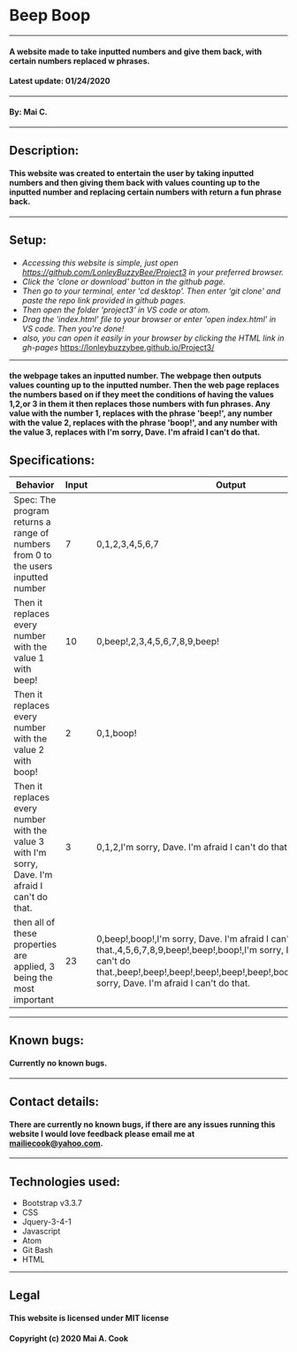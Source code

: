 # Beep Boop
---
#### A website made to take inputted numbers and give them back, with certain numbers replaced w phrases.
#### Latest update: 01/24/2020
---
#### By: Mai C.
---
## Description:
#### This website was created to entertain the user by taking inputted numbers and then giving them back with values counting up to the inputted number and replacing certain numbers with return a fun phrase back.
---
## Setup:
####
* _Accessing this website is simple, just open https://github.com/LonleyBuzzyBee/Project3 in your preferred browser._
* _Click the 'clone or download' button in the github page._
* _Then go to your terminal, enter 'cd desktop'. Then enter 'git clone' and paste the repo link provided in github pages._
* _Then open the folder 'project3' in VS code or atom._
* _Drag the 'index.html' file to your browser or enter 'open index.html' in VS code. Then you're done!_
* _also, you can open it easily in your browser by clicking the HTML link in gh-pages_ https://lonleybuzzybee.github.io/Project3/
---
#### the webpage takes an inputted number. The webpage then outputs values counting up to the inputted number. Then the web page replaces the numbers based on if they meet the conditions of having the values 1,2,or 3 in them it then replaces those numbers with fun phrases. Any value with the number 1, replaces with the phrase 'beep!', any number with the value 2, replaces with the phrase 'boop!', and any number with the value 3, replaces with I'm sorry, Dave. I'm afraid I can't do that.

## Specifications:
| Behavior | Input | Output |
|---|---|---|
| Spec: The program returns a range of numbers from 0 to the users inputted number | 7 | 0,1,2,3,4,5,6,7 |
| Then it replaces every number with the value 1 with beep! | 10 | 0,beep!,2,3,4,5,6,7,8,9,beep!  |
| Then it replaces every number with the value 2 with boop!| 2 | 0,1,boop!|
|Then it replaces every number with the value 3 with I'm sorry, Dave. I'm afraid I can't do that.| 3 | 0,1,2,I'm sorry, Dave. I'm afraid I can't do that.|
| then all of these properties are applied, 3 being the most important | 23  | 0,beep!,boop!,I'm sorry, Dave. I'm afraid I can't do that.,4,5,6,7,8,9,beep!,beep!,boop!,I'm sorry, Dave. I'm afraid I can't do that.,beep!,beep!,beep!,beep!,beep!,beep!,boop!,boop!,boop!,I'm sorry, Dave. I'm afraid I can't do that.|
---
## Known bugs:
#### Currently no known bugs.
---
## Contact details:
#### There are currently no known bugs, if there are any  issues running this website I would love feedback please email me at mailiecook@yahoo.com.
---
## Technologies used:
* Bootstrap v3.3.7
* CSS
* Jquery-3-4-1
* Javascript
* Atom
* Git Bash
* HTML
---
## Legal
#### This website is licensed under MIT license
#### Copyright (c) 2020 Mai A. Cook
